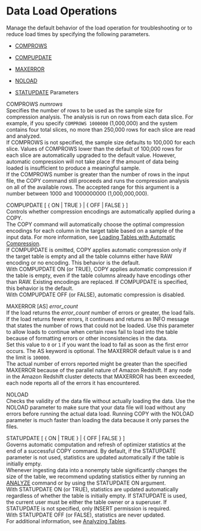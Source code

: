 # Data Load Operations<a name="copy-parameters-data-load"></a>

Manage the default behavior of the load operation for troubleshooting or to reduce load times by specifying the following parameters\. 

+ [COMPROWS](#copy-comprows) 

+ [COMPUPDATE](#copy-compupdate) 

+ [MAXERROR](#copy-maxerror) 

+ [NOLOAD](#copy-noload) 

+ [STATUPDATE](#copy-statupdate) Parameters

COMPROWS *numrows*   
Specifies the number of rows to be used as the sample size for compression analysis\. The analysis is run on rows from each data slice\. For example, if you specify `COMPROWS 1000000` \(1,000,000\) and the system contains four total slices, no more than 250,000 rows for each slice are read and analyzed\.  
If COMPROWS is not specified, the sample size defaults to 100,000 for each slice\. Values of COMPROWS lower than the default of 100,000 rows for each slice are automatically upgraded to the default value\. However, automatic compression will not take place if the amount of data being loaded is insufficient to produce a meaningful sample\.  
If the COMPROWS number is greater than the number of rows in the input file, the COPY command still proceeds and runs the compression analysis on all of the available rows\. The accepted range for this argument is a number between 1000 and 1000000000 \(1,000,000,000\)\.

COMPUPDATE \[ \{ ON | TRUE \} | \{ OFF | FALSE \} \]  
Controls whether compression encodings are automatically applied during a COPY\.   
The COPY command will automatically choose the optimal compression encodings for each column in the target table based on a sample of the input data\. For more information, see [Loading Tables with Automatic Compression](c_Loading_tables_auto_compress.md)\.  
If COMPUPDATE is omitted, COPY applies automatic compression only if the target table is empty and all the table columns either have RAW encoding or no encoding\. This behavior is the default\.  
With COMPUPDATE ON \(or TRUE\), COPY applies automatic compression if the table is empty, even if the table columns already have encodings other than RAW\. Existing encodings are replaced\. If COMPUPDATE is specified, this behavior is the default\.  
With COMPUPDATE OFF \(or FALSE\), automatic compression is disabled\. 

MAXERROR \[AS\] *error\_count*   
If the load returns the *error\_count* number of errors or greater, the load fails\. If the load returns fewer errors, it continues and returns an INFO message that states the number of rows that could not be loaded\. Use this parameter to allow loads to continue when certain rows fail to load into the table because of formatting errors or other inconsistencies in the data\.   
Set this value to `0` or `1` if you want the load to fail as soon as the first error occurs\. The AS keyword is optional\. The MAXERROR default value is `0` and the limit is `100000`\.  
 The actual number of errors reported might be greater than the specified MAXERROR because of the parallel nature of Amazon Redshift\. If any node in the Amazon Redshift cluster detects that MAXERROR has been exceeded, each node reports all of the errors it has encountered\.

NOLOAD   
Checks the validity of the data file without actually loading the data\. Use the NOLOAD parameter to make sure that your data file will load without any errors before running the actual data load\. Running COPY with the NOLOAD parameter is much faster than loading the data because it only parses the files\.

STATUPDATE \[ \{ ON | TRUE \} | \{ OFF | FALSE \} \]  
Governs automatic computation and refresh of optimizer statistics at the end of a successful COPY command\. By default, if the STATUPDATE parameter is not used, statistics are updated automatically if the table is initially empty\.  
Whenever ingesting data into a nonempty table significantly changes the size of the table, we recommend updating statistics either by running an [ANALYZE](r_ANALYZE.md) command or by using the STATUPDATE ON argument\.  
With STATUPDATE ON \(or TRUE\), statistics are updated automatically regardless of whether the table is initially empty\. If STATUPDATE is used, the current user must be either the table owner or a superuser\. If STATUPDATE is not specified, only INSERT permission is required\.  
With STATUPDATE OFF \(or FALSE\), statistics are never updated\.  
For additional information, see [Analyzing Tables](t_Analyzing_tables.md)\.